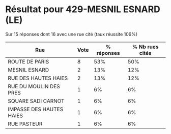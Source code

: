 # Résultat pour 429-MESNIL ESNARD (LE)

Sur 15 réponses dont 16 avec une rue cité (taux réussite 106%)

| Rue | Vote | % réponses | % Nb rues cités|
|-----|------|------------|----------------|
| ROUTE DE PARIS | 8 | 53% | 50%|
| MESNIL ESNARD | 2 | 13% | 12%|
| RUE DES HAUTES HAIES | 2 | 13% | 12%|
| RUE DU MOULIN DES PRES | 1 | 6% | 6%|
| SQUARE SADI CARNOT | 1 | 6% | 6%|
| IMPASSE DES HAUTES HAIES | 1 | 6% | 6%|
| RUE PASTEUR | 1 | 6% | 6%|
